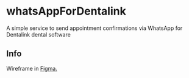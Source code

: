 # whatsAppForDentalink

A simple service to send appointment confirmations via WhatsApp for Dentalink dental software

## Info

Wireframe in [Figma.](https://www.figma.com/file/a4yaXq5cNPnrc2RmFtfJ7r/Wireframe-env%C3%ADo-de-whatsapp?node-id=0%3A1)
